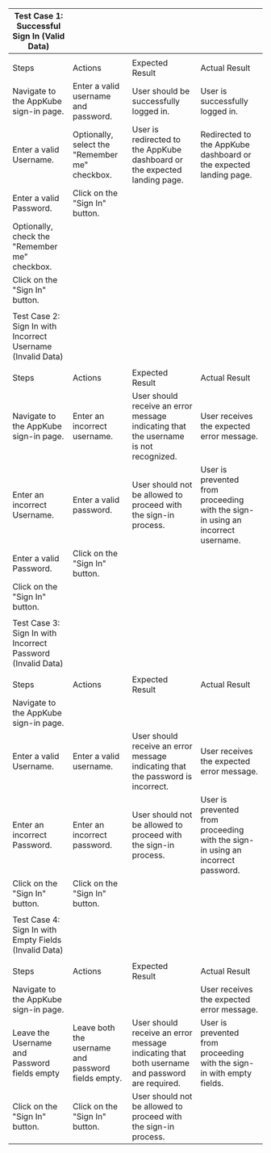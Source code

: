| Test Case 1: Successful Sign In (Valid Data)                |                                                    |                                                                                               |                                                                                 |
| ----------------------------------------------------------- | -------------------------------------------------- | --------------------------------------------------------------------------------------------- | ------------------------------------------------------------------------------- |
|                                                             |                                                    |                                                                                               |                                                                                 |
| Steps                                                       | Actions                                            | Expected Result                                                                               | Actual Result                                                                   |
| Navigate to the AppKube sign-in page.                       | Enter a valid username and password.               | User should be successfully logged in.                                                        | User is successfully logged in.                                                 |
| Enter a valid Username.                                     | Optionally, select the "Remember me" checkbox.     | User is redirected to the AppKube dashboard or the expected landing page.                     | Redirected to the AppKube dashboard or the expected landing page.               |
| Enter a valid Password.                                     | Click on the "Sign In" button.                     |                                                                                               |                                                                                 |
| Optionally, check the "Remember me" checkbox.               |                                                    |                                                                                               |                                                                                 |
| Click on the "Sign In" button.                              |                                                    |                                                                                               |                                                                                 |
|                                                             |                                                    |                                                                                               |                                                                                 |
| Test Case 2: Sign In with Incorrect Username (Invalid Data) |                                                    |                                                                                               |                                                                                 |
|                                                             |                                                    |                                                                                               |                                                                                 |
| Steps                                                       | Actions                                            | Expected Result                                                                               | Actual Result                                                                   |
| Navigate to the AppKube sign-in page.                       | Enter an incorrect username.                       | User should receive an error message indicating that the username is not recognized.          | User receives the expected error message.                                       |
| Enter an incorrect Username.                                | Enter a valid password.                            | User should not be allowed to proceed with the sign-in process.                               | User is prevented from proceeding with the sign-in using an incorrect username. |
| Enter a valid Password.                                     | Click on the "Sign In" button.                     |                                                                                               |                                                                                 |
| Click on the "Sign In" button.                              |                                                    |                                                                                               |                                                                                 |
|                                                             |                                                    |                                                                                               |                                                                                 |
| Test Case 3: Sign In with Incorrect Password (Invalid Data) |                                                    |                                                                                               |                                                                                 |
|                                                             |                                                    |                                                                                               |                                                                                 |
| Steps                                                       | Actions                                            | Expected Result                                                                               | Actual Result                                                                   |
| Navigate to the AppKube sign-in page.                       |                                                    |                                                                                               |                                                                                 |
| Enter a valid Username.                                     | Enter a valid username.                            | User should receive an error message indicating that the password is incorrect.               | User receives the expected error message.                                       |
| Enter an incorrect Password.                                | Enter an incorrect password.                       | User should not be allowed to proceed with the sign-in process.                               | User is prevented from proceeding with the sign-in using an incorrect password. |
| Click on the "Sign In" button.                              | Click on the "Sign In" button.                     |                                                                                               |                                                                                 |
|                                                             |                                                    |                                                                                               |                                                                                 |
| Test Case 4: Sign In with Empty Fields (Invalid Data)       |                                                    |                                                                                               |                                                                                 |
|                                                             |                                                    |                                                                                               |                                                                                 |
| Steps                                                       | Actions                                            | Expected Result                                                                               | Actual Result                                                                   |
| Navigate to the AppKube sign-in page.                       |                                                    |                                                                                               | User receives the expected error message.                                       |
| Leave the Username and Password fields empty                | Leave both the username and password fields empty. | User should receive an error message indicating that both username and password are required. | User is prevented from proceeding with the sign-in with empty fields.           |
| Click on the "Sign In" button.                              | Click on the "Sign In" button.                     | User should not be allowed to proceed with the sign-in process.                               |                                                                                 |
